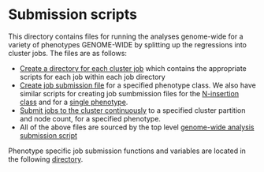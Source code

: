# Submission scripts

This directory contains files for running the analyses genome-wide for a variety of phenotypes GENOME-WIDE by splitting up the regressions into cluster jobs.
The files are as follows:

* [Create a directory for each cluster job](make_job_directories.sh) which contains the appropriate scripts for each job within each job directory
* [Create job submission file](make_submission_file.sh) for a specified phenotype class. We also have similar scripts for creating job sumbmission files for the [N-insertion class](make_submission_file_inserts.sh) and for a [single phenotype](make_submission_file_single.sh).
* [Submit jobs to the cluster continuously](submit_cluster_jobs_continuously.sh) to a specified cluster partition and node count, for a specified phenotype. 
* All of the above files are sourced by the top level [genome-wide analysis submission script](run_regressions_genome_wide.sh)

Phenotype specific job submission functions and variables are located in the following [directory](phenotype_functions).


